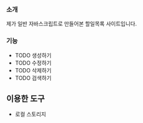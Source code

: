 ### 소개

제가 일반 자바스크립트로 만들어본 할일목록 사이트입니다.

### 기능

- TODO 생성하기
- TODO 수정하기
- TODO 삭제하기
- TODO 검색하기

## 이용한 도구

- 로컬 스토리지
